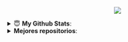 <p align = "center">
<img src="https://pa1.narvii.com/6857/dd2abcaa15ebec9db6b650079f9a65cc1930ba3d_hq.gif">
</p>
<details close>
 <summary> 😇 <b>My Github Stats</b>: </summary>
<br>
<div align = "center">

 
 <img src = "https://stats-github.vercel.app/api?username=galvadiz&show_icons=true&title_color=FF0080&bg_color=DEG,FFE7F4,E7FFFF&icon_color=00D9CC&line_height=30&count_private=true&hide=stars,prs,issues&custom_title=Geradine's%20Github%20Stats&hide_border=true&hide_rank=false&include_all_commits=true">
 

<!--
<img src = "https://github-readme-stats.vercel.app/api?username=galvadiz&show_icons=true&title_color=FF0080&bg_color=DEG,FFE7F4,E7FFFF&icon_color=00D9CC&line_height=30&count_private=true&hide=stars,prs,issues&custom_title=Geradine's%20Github%20Stats&hide_border=true&hide_rank=false&include_all_commits=true">
 <img src = "https://github-readme-stats.vercel.app/api/top-langs/?username=galvadiz&title_color=FF0080&bg_color=DEG,FFE7F4,E7FFFF&langs_count=8"> 
-->
   
</div>
<p align=center>
 <img src = "https://stats-github.vercel.app/api/top-langs/?username=galvadiz&title_color=FF0080&bg_color=DEG,FFE7F4,E7FFFF&langs_count=8&exclude_repo=stats-github,termito&hide_border=true"> 
 
 </p>
</details>
<details close>
 <summary><b>Mejores repositorios</b>: </summary>
<p align=center>
<a href="https://github.com/galvadiz/2020-deis-chile-deaths">
<img src = "https://github-readme-stats.vercel.app/api/pin/?username=galvadiz&repo=2020-deis-chile-deaths&title_color=FF0080&bg_color=DEG,FFE7F4,E7FFFF&hide_border=true">
 </a>
 <a href="https://github.com/DCC-CC4401/SchoolDrive">
<img src = "https://github-readme-stats.vercel.app/api/pin/?username=DCC-CC4401&repo=SchoolDrive&title_color=FF0080&bg_color=DEG,FFE7F4,E7FFFF&hide_border=true">
 </a>
 </p>
</details>
<!--
**galvadiz/galvadiz** is a ✨ _special_ ✨ repository because its `README.md` (this file) appears on your GitHub profile.

19e6bd

Here are some ideas to get you started:

- 🔭 I’m currently working on ...
- 🌱 I’m currently learning ...
- 👯 I’m looking to collaborate on ...
- 🤔 I’m looking for help with ...
- 💬 Ask me about ...
- 📫 How to reach me: ...
- 😄 Pronouns: ...
- ⚡ Fun fact: ...
 
-->

